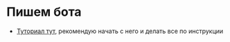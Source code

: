 # Пишем бота

* [Туториал тут](https://github.com/AnastasiyaMax/ML-HLS_python_course_fall21/blob/main/class_6/bot_tutorial.ipynb), рекомендую начать с него и делать все по инструкции
